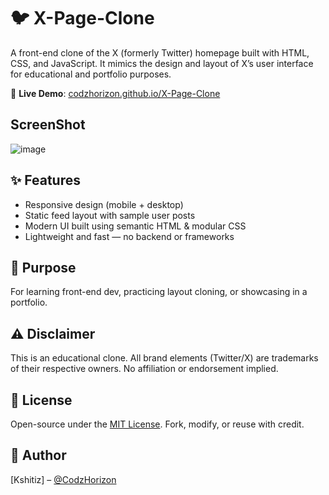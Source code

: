 # 🐦 X-Page-Clone

A front-end clone of the X (formerly Twitter) homepage built with HTML, CSS, and JavaScript. It mimics the design and layout of X’s user interface for educational and portfolio purposes.

🔗 **Live Demo**: [codzhorizon.github.io/X-Page-Clone](https://codzhorizon.github.io/X-Page-Clone/)

## ScreenShot
![image](https://github.com/user-attachments/assets/f08286ac-cd63-4635-8e22-67f2bdf64629)

## ✨ Features
- Responsive design (mobile + desktop)
- Static feed layout with sample user posts
- Modern UI built using semantic HTML & modular CSS
- Lightweight and fast — no backend or frameworks

## 🎯 Purpose
For learning front-end dev, practicing layout cloning, or showcasing in a portfolio.

## ⚠️ Disclaimer
This is an educational clone. All brand elements (Twitter/X) are trademarks of their respective owners. No affiliation or endorsement implied.

## 📝 License
Open-source under the [MIT License](./LICENSE). Fork, modify, or reuse with credit.

## 👤 Author
[Kshitiz] – [@CodzHorizon](https://github.com/CodzHorizon)
